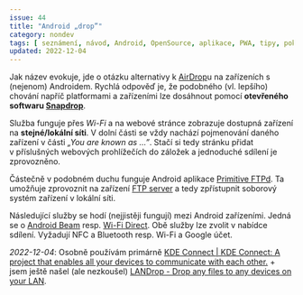 ```yaml
---
issue: 44
title: "Android „drop”"
category: nondev
tags: [ seznámení, návod, Android, OpenSource, aplikace, PWA, tipy, pokročilejší tipy, Windows, Ubuntu (linux), MacOS ]
updated: 2022-12-04
---
```


Jak název evokuje, jde o otázku alternativy k [AirDrop](https://en.wikipedia.org/wiki/AirDrop "Článek na Wikipedii")u na zařízeních s (nejenom) Androidem. Rychlá odpověď je, že podobného (vl. lepšího) chování napříč platformami a zařízeními lze dosáhnout pomocí **otevřeného softwaru [Snapdrop](https://snapdrop.net/)**.

<!--more-->

Služba funguje přes *Wi-Fi* a na webové stránce zobrazuje dostupná zařízení na **stejné/lokální síti**. V dolní části se vždy nachází pojmenování daného zařízení v části *„You are known as …”*. Stačí si tedy stránku přidat v příslušných webových prohlížečích do záložek a jednoduché sdílení je zprovozněno.

Částečně v podobném duchu funguje Android aplikace [Primitive FTPd](https://play.google.com/store/apps/details?id=org.primftpd "Aplikace na Google Play"). Ta umožňuje zprovoznit na zařízení [FTP server](https://cs.wikipedia.org/wiki/File_Transfer_Protocol "Článek o File Transfer Protocol na Wikipedii") a tedy zpřístupnit soborový systém zařízení v lokální síti.

Následující služby se hodí (nejjistěji fungují) mezi Android zařízeními. Jedná se o [Android Beam](https://cs.wikipedia.org/wiki/Android_Beam "Wikipedie") resp. [Wi-Fi Direct](https://cs.wikipedia.org/wiki/Wi-Fi_Direct "Wikipedie"). Obě služby lze zvolit v nabídce sdílení. Vyžadují NFC a Bluetooth resp. Wi-Fi a Google účet.

*2022-12-04*: Osobně používám primárně [KDE Connect | KDE Connect: A project that enables all your devices to communicate with each other.](https://kdeconnect.kde.org/) + jsem ještě našel (ale nezkoušel) [LANDrop - Drop any files to any devices on your
LAN](https://landrop.app/#features).
